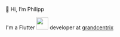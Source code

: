 👋 Hi, I’m Philipp

I'm a Flutter <img src="https://cdn.jsdelivr.net/gh/devicons/devicon/icons/flutter/flutter-original.svg" width="32" height="32" /> developer at <a href="https://grandcentrix.net/">grandcentrix</a>
